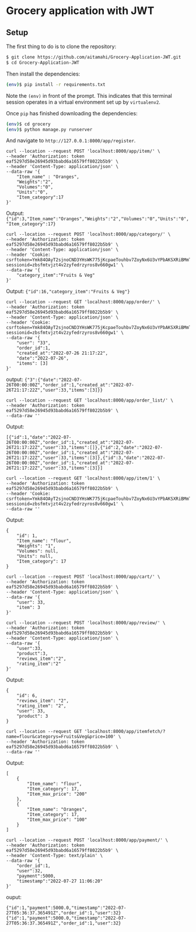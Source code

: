 
# Grocery  application with JWT

## Setup

The first thing to do is to clone the repository:

```sh
$ git clone https://github.com/aitamahi/Grocery-Application-JWT.git
$ cd Grocery-Application-JWT
```
Then install the dependencies:

```sh
(env)$ pip install -r requirements.txt
```
Note the `(env)` in front of the prompt. This indicates that this terminal
session operates in a virtual environment set up by `virtualenv2`.

Once `pip` has finished downloading the dependencies:
```sh
(env)$ cd grocery
(env)$ python manage.py runserver
```
And navigate to `http://127.0.0.1:8000/app/register`.

```
curl --location --request POST 'localhost:8000/app/item/' \
--header 'Authorization: token eaf5297d58e26945d93babd6a16579ff8022b5b9' \
--header 'Content-Type: application/json' \
--data-raw '{
    "Item_name" : "Oranges",
    "Weights":"2",
    "Volumes":"0",
    "Units":"0",
    "Item_category":17    
}'
```
Output:
```{"id":3,"Item_name":"Oranges","Weights":"2","Volumes":"0","Units":"0","Item_category":17}```

```
curl --location --request POST 'localhost:8000/app/category/' \
--header 'Authorization: token eaf5297d58e26945d93babd6a16579ff8022b5b9' \
--header 'Content-Type: application/json' \
--header 'Cookie: csrftoken=Ymk84OAyT2sjnoCND3YHsWK775jKcpaeTouhbv7ZoyNx6U3vYPbAKSXRiBMmTK5x; sessionid=zbsfmtvjzt4v2zyfedrzyros8v660gw1' \
--data-raw '{
    "category_item":"Fruits & Veg"
}'
```

Output:
```{"id":16,"category_item":"Fruits & Veg"}```
```
curl --location --request GET 'localhost:8000/app/order/' \
--header 'Authorization: token eaf5297d58e26945d93babd6a16579ff8022b5b9' \
--header 'Content-Type: application/json' \
--header 'Cookie: csrftoken=Ymk84OAyT2sjnoCND3YHsWK775jKcpaeTouhbv7ZoyNx6U3vYPbAKSXRiBMmTK5x; sessionid=zbsfmtvjzt4v2zyfedrzyros8v660gw1' \
--data-raw '{
    "user": "33",
    "order_id":1,
    "created_at":"2022-07-26 21:17:22",
    "date":"2022-07-26",
    "items": [3]
}'
```
output:
```{"3":{"date":"2022-07-26T00:00:00Z","order_id":1,"created_at":"2022-07-26T21:17:22Z","user":33,"items":[3]}}```

```
curl --location --request GET 'localhost:8000/app/order_list/' \
--header 'Authorization: token eaf5297d58e26945d93babd6a16579ff8022b5b9' \
--data-raw ''
```
Output:
```
[{"id":1,"date":"2022-07-26T00:00:00Z","order_id":1,"created_at":"2022-07-26T21:17:22Z","user":33,"items":[]},{"id":2,"date":"2022-07-26T00:00:00Z","order_id":1,"created_at":"2022-07-26T21:17:22Z","user":33,"items":[3]},{"id":3,"date":"2022-07-26T00:00:00Z","order_id":1,"created_at":"2022-07-26T21:17:22Z","user":33,"items":[3]}]
```

```
curl --location --request GET 'localhost:8000/app/item/1' \
--header 'Authorization: token eaf5297d58e26945d93babd6a16579ff8022b5b9' \
--header 'Cookie: csrftoken=Ymk84OAyT2sjnoCND3YHsWK775jKcpaeTouhbv7ZoyNx6U3vYPbAKSXRiBMmTK5x; sessionid=zbsfmtvjzt4v2zyfedrzyros8v660gw1' \
--data-raw ''
```
Output:
```
{
    "id": 1,
    "Item_name": "flour",
    "Weights": "1",
    "Volumes": null,
    "Units": null,
    "Item_category": 17
}
```
```
curl --location --request POST 'localhost:8000/app/cart/' \
--header 'Authorization: token eaf5297d58e26945d93babd6a16579ff8022b5b9' \
--header 'Content-Type: application/json' \
--data-raw '{
    "user": 33,
    "item": 3
}'
```
```
curl --location --request POST 'localhost:8000/app/review/' \
--header 'Authorization: token eaf5297d58e26945d93babd6a16579ff8022b5b9' \
--header 'Content-Type: application/json' \
--data-raw '{
    "user":33,
    "product":3,
    "reviews_item":"2",
    "rating_item":"2"
}'
```
Output:
```
{
    "id": 6,
    "reviews_item": "2",
    "rating_item": "2",
    "user": 33,
    "product": 3
}
```
```
curl --location --request GET 'localhost:8000/app/itemfetch/?name=flour&categorys=Fruits&Veg&price=100' \
--header 'Authorization: token eaf5297d58e26945d93babd6a16579ff8022b5b9' \
--data-raw ''
```
Output:
```
[
    {
        "Item_name": "flour",
        "Item_category": 17,
        "Item_max_price": "200"
    },
    {
        "Item_name": "Oranges",
        "Item_category": 17,
        "Item_max_price": "100"
    }
]
```
```
curl --location --request POST 'localhost:8000/app/payment/' \
--header 'Authorization: token eaf5297d58e26945d93babd6a16579ff8022b5b9' \
--header 'Content-Type: text/plain' \
--data-raw '{
    "order_id":1,
    "user":32,
    "payment":5000,
    "timestamp":"2022-07-27 11:06:20"
}'
```
ouput:
```
{"id":1,"payment":5000.0,"timestamp":"2022-07-27T05:36:37.365491Z","order_id":1,"user":32}
{"id":1,"payment":5000.0,"timestamp":"2022-07-27T05:36:37.365491Z","order_id":1,"user":32}
```
